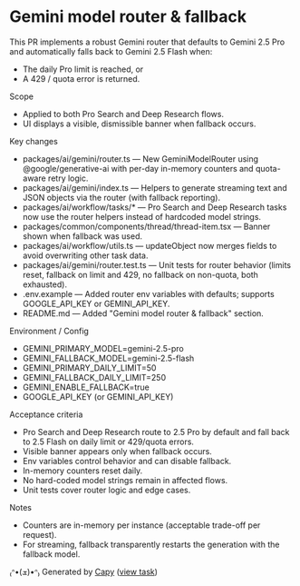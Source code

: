 # Gemini model router & fallback

This PR implements a robust Gemini router that defaults to Gemini 2.5 Pro and automatically falls back to Gemini 2.5 Flash when:
- The daily Pro limit is reached, or
- A 429 / quota error is returned.

Scope
- Applied to both Pro Search and Deep Research flows.
- UI displays a visible, dismissible banner when fallback occurs.

Key changes
- packages/ai/gemini/router.ts — New GeminiModelRouter using @google/generative-ai with per-day in-memory counters and quota-aware retry logic.
- packages/ai/gemini/index.ts — Helpers to generate streaming text and JSON objects via the router (with fallback reporting).
- packages/ai/workflow/tasks/* — Pro Search and Deep Research tasks now use the router helpers instead of hardcoded model strings.
- packages/common/components/thread/thread-item.tsx — Banner shown when fallback was used.
- packages/ai/workflow/utils.ts — updateObject now merges fields to avoid overwriting other task data.
- packages/ai/gemini/router.test.ts — Unit tests for router behavior (limits reset, fallback on limit and 429, no fallback on non-quota, both exhausted).
- .env.example — Added router env variables with defaults; supports GOOGLE_API_KEY or GEMINI_API_KEY.
- README.md — Added "Gemini model router & fallback" section.

Environment / Config
- GEMINI_PRIMARY_MODEL=gemini-2.5-pro
- GEMINI_FALLBACK_MODEL=gemini-2.5-flash
- GEMINI_PRIMARY_DAILY_LIMIT=50
- GEMINI_FALLBACK_DAILY_LIMIT=250
- GEMINI_ENABLE_FALLBACK=true
- GOOGLE_API_KEY (or GEMINI_API_KEY)

Acceptance criteria
- Pro Search and Deep Research route to 2.5 Pro by default and fall back to 2.5 Flash on daily limit or 429/quota errors.
- Visible banner appears only when fallback occurs.
- Env variables control behavior and can disable fallback.
- In-memory counters reset daily.
- No hard-coded model strings remain in affected flows.
- Unit tests cover router logic and edge cases.

Notes
- Counters are in-memory per instance (acceptable trade-off per request).
- For streaming, fallback transparently restarts the generation with the fallback model.


₍ᐢ•(ܫ)•ᐢ₎ Generated by [Capy](https://capy.ai) ([view task](https://capy.ai/project/42a73b29-fae3-41c7-a4ed-b5e60679cb02/task/dc121543-75fa-444e-b97f-836839ec3a02))